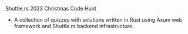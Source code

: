 Shuttle.rs 2023 Christmas Code Hunt

- A collection of quizzes with solutions written in Rust using Axum web framework and Shuttle.rs backend infrastructure.
